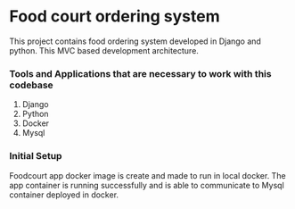 # Food court ordering system

This project contains food ordering system developed in Django and python. This MVC based development architecture.

### Tools and Applications that are necessary to work with this codebase

1) Django
2) Python
3) Docker 
4) Mysql

### Initial Setup

Foodcourt app docker image is create and made to run in local docker. The app container is running successfully and is able to communicate to Mysql container deployed in docker.
